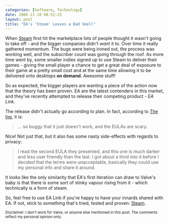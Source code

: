 ```yaml
---
categories: [Software, Technology]
date: 2006-11-10 08:52:23
layout: post
title: "EA's 'Steam' Leaves a Bad Smell"
---
```

When <a href="http://www.steampowered.com/" title="Steam" target="_blank">Steam</a> first hit the marketplace lots of people thought it wasn't going to take off - and the bigger companies didn't <em>want</em> it to. Over time it really gathered momentum. The bugs were being ironed out, the process was working well, and the subscriber count was going through the roof. As more time went by, some smaller indies signed up to use Steam to deliver their games - giving the small player a chance to get a great deal of exposure to their game at a pretty small cost and at the same time allowing it to be delivered onto desktops <strong>on demand</strong>. Awesome stuff!

So as expected, the bigger players are wanting a piece of the action now that the theory has been proven. EA are the latest contenders in this market, and they've recently attempted to release their competing product - <em>EA Link</em>.

The release didn't actually go according to plan. In fact, according to
<a href="http://www.theinquirer.net/default.aspx?article=35555" title="EA tries to clone Steam, but fails miserably" target="_blank">The Inq</a>, it is:<blockquote>... so buggy that it just doesn't work, and the EULAs are scary.</blockquote> Nice! Not just that, but it also has some nasty side-effects with regards to privacy:<blockquote>I read the second EULA they presented, and this one is much darker and less user friendly than the last. I got about a third into it before I decided that the terms were unacceptable, basically they could use my personal info and share it around.</blockquote>

It looks like the only similarity that EA's first iteration can draw to Valve's baby is that there is some sort of stinky vapour rising from it - which technically is a form of steam.

So, feel free to use EA Link if you're happy to have your innards shared with EA. If not, stick to something that's tried, tested and proven: <a href="http://www.steampowered.com/" title="Steam" target="_blank">Steam</a>.

<small>Disclaimer: I don't work for Valve, or anyone else mentioned in this post. The comments reflect my personal opinion only.</small>
